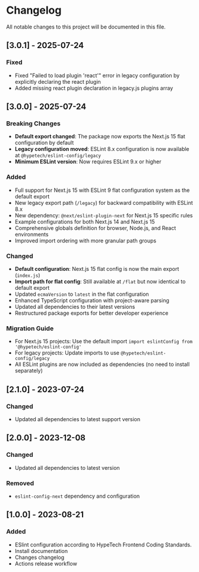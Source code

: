 # Changelog

All notable changes to this project will be documented in this file.

## [3.0.1] - 2025-07-24

### Fixed

- Fixed "Failed to load plugin 'react'" error in legacy configuration by explicitly declaring the react plugin
- Added missing react plugin declaration in legacy.js plugins array

## [3.0.0] - 2025-07-24

### Breaking Changes

- **Default export changed**: The package now exports the Next.js 15 flat configuration by default
- **Legacy configuration moved**: ESLint 8.x configuration is now available at `@hypetech/eslint-config/legacy`
- **Minimum ESLint version**: Now requires ESLint 9.x or higher

### Added

- Full support for Next.js 15 with ESLint 9 flat configuration system as the default export
- New legacy export path (`/legacy`) for backward compatibility with ESLint 8.x
- New dependency: `@next/eslint-plugin-next` for Next.js 15 specific rules
- Example configurations for both Next.js 14 and Next.js 15
- Comprehensive globals definition for browser, Node.js, and React environments
- Improved import ordering with more granular path groups

### Changed

- **Default configuration**: Next.js 15 flat config is now the main export (`index.js`)
- **Import path for flat config**: Still available at `/flat` but now identical to default export
- Updated `ecmaVersion` to `latest` in the flat configuration
- Enhanced TypeScript configuration with project-aware parsing
- Updated all dependencies to their latest versions
- Restructured package exports for better developer experience

### Migration Guide

- For Next.js 15 projects: Use the default import `import eslintConfig from '@hypetech/eslint-config'`
- For legacy projects: Update imports to use `@hypetech/eslint-config/legacy`
- All ESLint plugins are now included as dependencies (no need to install separately)

## [2.1.0] - 2023-07-24

### Changed

-   Updated all dependencies to latest support version

## [2.0.0] - 2023-12-08

### Changed

-   Updated all dependencies to latest version

### Removed

-   `eslint-config-next` dependency and configuration

## [1.0.0] - 2023-08-21

### Added

-   ESlint configuration according to HypeTech Frontend Coding Standards.
-   Install documentation
-   Changes changelog
-   Actions release workflow
